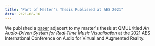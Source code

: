 ```yaml
---
title: "Part of Master's Thesis Published at AES 2021"
date: 2021-06-18
---
```


We published a <a href="https://aes2.org/publications/elibrary-page/?id=21091" target="_blank">paper</a> adjacent to my master's thesis at QMUL titled _An Audio-Driven System for Real-Time Music Visualisation_ at the 2021 AES International Conference on Audio for Virtual and Augmented Reality.